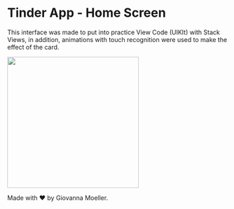 # Tinder App - Home Screen

This interface was made to put into practice View Code (UIKIt) with Stack Views, in addition, animations with touch recognition were used to make the effect of the card.

<img src="https://i.imgur.com/j6qQR53.png" width="300">

Made with ❤️ by Giovanna Moeller.

